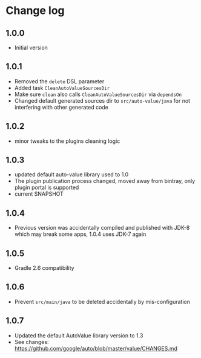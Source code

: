 # Change log

## 1.0.0
* Initial version

## 1.0.1
* Removed the `delete` DSL parameter
* Added task `CleanAutoValueSourcesDir`
* Make sure `clean` also calls `CleanAutoValueSourcesDir` via `dependsOn`
* Changed default generated sources dir to `src/auto-value/java` for not interfering with other generated code

## 1.0.2
* minor tweaks to the plugins cleaning logic

## 1.0.3
* updated default auto-value library used to 1.0
* The plugin publication process changed, moved away from bintray, only plugin portal is supported
* current SNAPSHOT

## 1.0.4
* Previous version was accidentally compiled and published with JDK-8 which may break some apps, 1.0.4 uses JDK-7 again

## 1.0.5
* Gradle 2.6 compatibility

## 1.0.6
* Prevent `src/main/java` to be deleted accidentally by mis-configuration

## 1.0.7
* Updated the default AutoValue library version to 1.3
* See changes: https://github.com/google/auto/blob/master/value/CHANGES.md